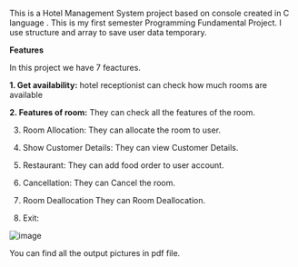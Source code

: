 This is a Hotel Management System project based on console created in C language . This is my first semester Programming Fundamental Project. I use structure and array to save user data temporary.

**Features**

In this project we have 7 feactures.

**1. Get availability:**
hotel receptionist can check how much rooms are available

**2. Features of room:**
They can check all the features of the room.

3. Room Allocation:
They can allocate the room to user.

4. Show Customer Details:
They can view Customer Details.

5. Restaurant:
They can add food order to user account.

6. Cancellation:
They can Cancel the room.

7. Room Deallocation
They can Room Deallocation.

8. Exit:

![image](https://user-images.githubusercontent.com/65450291/82250000-2a14b180-9964-11ea-8205-67f7098152a1.png)

You can find all the output pictures in pdf file.

